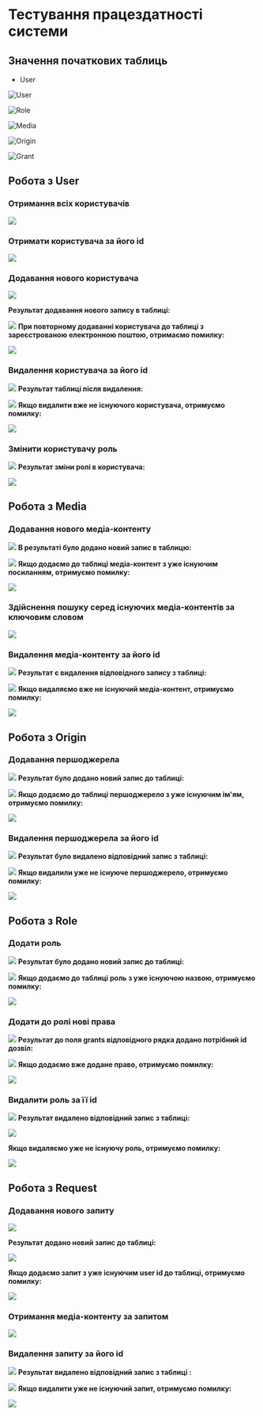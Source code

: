 # Тестування працездатності системи

## Значення початкових таблиць

- User

![User](./resources/table_user.png) 

![Role](./resources/table_role.png)

![Media](./resources/table_media.png)

![Origin](./resources/table_origin.png)

![Grant](./resources/table_grant.png)

## Робота з User

### Отримання всіх користувачів

![](./resources/user/get-all-users.png)

### Отримати користувача за його id

![](./resources/user/get-user-by-id.png)

### Додавання нового користувача

![](./resources/user/add-user.png)

**Результат додавання нового запису в таблиці:**

![](./resources/user/add-user-table.png)
**При повторному додаванні користувача до таблиці з зареєстрованою електронною поштою, отримаємо помилку:**

![](./resources/user/add-user-error.png)
### Видалення користувача за його id

![](./resources/user/delete-user.png)
**Результат таблиці після видалення:**

![](./resources/user/delete-user-table.png)
**Якщо видалити вже не існуючого користувача, отримуємо помилку:**

![](./resources/user/delete-user-error.png)
### Змінити користувачу роль

![](./resources/user/change-user-role.png)
**Результат зміни ролі в користувача:**

![](./resources/user/change-user-role-table.png)
## Робота з Media

### Додавання нового медіа-контенту

![](./resources/media/add-media.png)
**В результаті було додано новий запис в таблицю:**

![](./resources/media/add-media-table.png)
**Якщо додаємо до таблиці медіа-контент з уже існуючим посиланням, отримуємо помилку:**

![](./resources/media/add-media-error.png)
### Здійснення пошуку серед існуючих медіа-контентів за ключовим словом

![](./resources/media/search-media.png)
### Видалення медіа-контенту за його id

![](./resources/media/delete-media.png)
**Результат є видалення відповідного запису з таблиці:**

![](./resources/media/delete-media-table.png)
**Якщо видаляємо вже не існуючий медіа-контент, отримуємо помилку:**

![](./resources/media/delete-media-error.png)
## Робота з Origin

### Додавання першоджерела

![](./resources/origin/add-origin.png)
**Результат було додано новий запис до таблиці:**

![](./resources/origin/add-origin-table.png)
**Якщо додаємо до таблиці першоджерело з уже існуючим ім'ям, отримуємо помилку:**

![](./resources/origin/add-origin-error.png)
### Видалення першоджерела за його id

![](./resources/origin/delete-origin.png)
**Результат було видалено відповідний запис з таблиці:**

![](./resources/origin/delete-origin-table.png)
**Якщо видалили уже не існуюче першоджерело, отримуємо помилку:**

![](./resources/origin/delete-origin-error.png)
## Робота з Role

### Додати роль

![](./resources/role/add-role.png)
**Результат було додано новий запис до таблиці:**

![](./resources/role/add-role-result.png)
**Якщо додаємо до таблиці роль з уже існуючою назвою, отримуємо помилку:**

![](./resources/role/add-role-error.png)
### Додати до ролі нові права

![](./resources/role/add-grant-tto-role.png)
**Результат до поля grants відповідного рядка додано потрібний id дозвіл:**

![](./resources/role/add-grant-tto-role-table.png)
**Якщо додаємо вже додане право, отримуємо помилку:**

![](./resources/role/add-grant-to-role-error.png)
### Видалити роль за її id

![](./resources/role/delete-role.png)
**Результат видалено відповідний запис  з таблиці:**

![](./resources/role/delete-role-table.png)

**Якщо видаляємо уже не існуючу роль, отримуємо помилку:**

![](./resources/role/delete-role-error.png)

## Робота з Request

### Додавання нового запиту

![](./resources/request/add-request.png)

**Результат додано новий запис до таблиці:**

![](./resources/request/add-request-table.png)

**Якщо додаємо запит з уже існуючим user id  до таблиці, отримуємо помилку:**

![](./resources/request/add-request-error.png)
### Отримання медіа-контенту за запитом

![](./resources/request/get-media-by-request.png)
### Видалення запиту за його id

![](./resources/request/delete-request.png)
**Результат видалено відповідний запис з таблиці :**

![](./resources/request/delete-request-table.png)
**Якщо видалити уже не існуючий запит, отримуємо помилку:**

![](./resources/request/delete-request-error.png)
